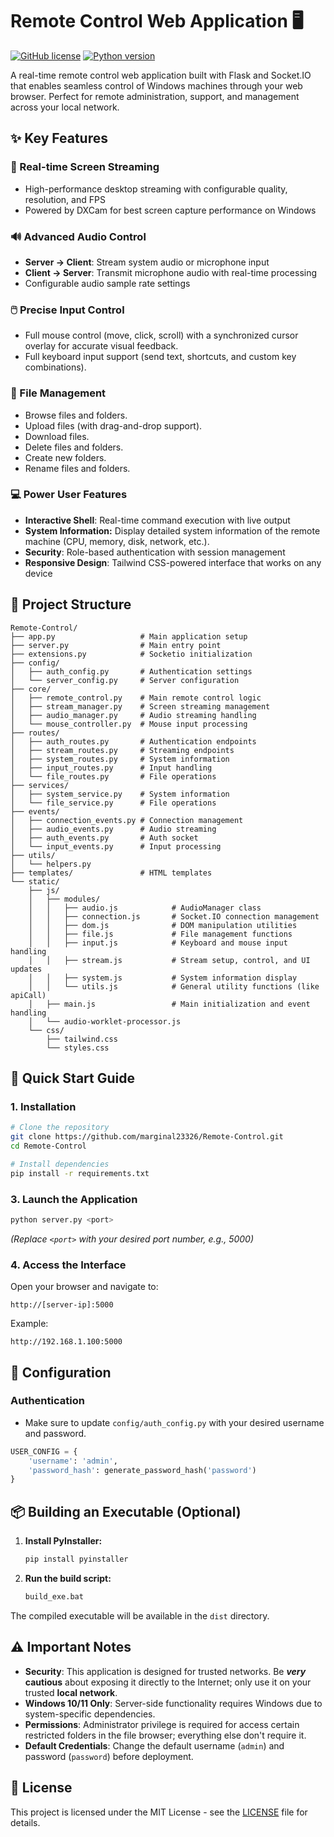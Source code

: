 # Remote Control Web Application 🖥️

[![GitHub license](https://img.shields.io/badge/license-MIT-blue.svg)](https://github.com/marginal23326/Remote-Control/blob/master/LICENSE)
[![Python version](https://img.shields.io/badge/python-3.13+-blue)](https://www.python.org/downloads/)

A real-time remote control web application built with Flask and Socket.IO that enables seamless control of Windows machines through your web browser. Perfect for remote administration, support, and management across your local network.

## ✨ Key Features

### 🎥 Real-time Screen Streaming
- High-performance desktop streaming with configurable quality, resolution, and FPS
- Powered by DXCam for best screen capture performance on Windows

### 🔊 Advanced Audio Control
- **Server → Client**: Stream system audio or microphone input
- **Client → Server**: Transmit microphone audio with real-time processing
- Configurable audio sample rate settings

### 🖱️ Precise Input Control
- Full mouse control (move, click, scroll) with a synchronized cursor overlay for accurate visual feedback.
- Full keyboard input support (send text, shortcuts, and custom key combinations).

### 📁 File Management
- Browse files and folders.
- Upload files (with drag-and-drop support).
- Download files.
- Delete files and folders.
- Create new folders.
- Rename files and folders.

### 💻 Power User Features
- **Interactive Shell**: Real-time command execution with live output
- **System Information:** Display detailed system information of the remote machine (CPU, memory, disk, network, etc.).
- **Security**: Role-based authentication with session management
- **Responsive Design**: Tailwind CSS-powered interface that works on any device

## 🌳 Project Structure

```
Remote-Control/
├── app.py                   # Main application setup
├── server.py                # Main entry point
├── extensions.py            # Socketio initialization
├── config/
│   ├── auth_config.py       # Authentication settings
│   └── server_config.py     # Server configuration
├── core/
│   ├── remote_control.py    # Main remote control logic
│   ├── stream_manager.py    # Screen streaming management
│   ├── audio_manager.py     # Audio streaming handling
│   └── mouse_controller.py  # Mouse input processing
├── routes/
│   ├── auth_routes.py       # Authentication endpoints
│   ├── stream_routes.py     # Streaming endpoints
│   ├── system_routes.py     # System information
│   ├── input_routes.py      # Input handling
│   └── file_routes.py       # File operations
├── services/
│   ├── system_service.py    # System information
│   └── file_service.py      # File operations
├── events/
│   ├── connection_events.py # Connection management
│   ├── audio_events.py      # Audio streaming
│   ├── auth_events.py       # Auth socket
│   └── input_events.py      # Input processing
├── utils/
│   └── helpers.py
├── templates/               # HTML templates
└── static/
    ├── js/
    │   ├── modules/
    │   │   ├── audio.js            # AudioManager class
    │   │   ├── connection.js       # Socket.IO connection management
    │   │   ├── dom.js              # DOM manipulation utilities
    │   │   ├── file.js             # File management functions
    │   │   ├── input.js            # Keyboard and mouse input handling
    │   │   ├── stream.js           # Stream setup, control, and UI updates
    │   │   ├── system.js           # System information display
    │   │   └── utils.js            # General utility functions (like apiCall)
    │   ├── main.js                 # Main initialization and event handling
    │   └── audio-worklet-processor.js
    └── css/
        ├── tailwind.css
        └── styles.css
```

## 🚀 Quick Start Guide

### 1. Installation

```bash
# Clone the repository
git clone https://github.com/marginal23326/Remote-Control.git
cd Remote-Control

# Install dependencies
pip install -r requirements.txt
```

### 3. Launch the Application

```bash
python server.py <port>
```
_(Replace `<port>` with your desired port number, e.g., 5000)_

### 4. Access the Interface

Open your browser and navigate to:
```
http://[server-ip]:5000
```

Example:
```
http://192.168.1.100:5000
```

## 🔧 Configuration

### Authentication
*  Make sure to update `config/auth_config.py` with your desired username and password.
```python
USER_CONFIG = {
	'username': 'admin',
	'password_hash': generate_password_hash('password')
}
```

## 📦 Building an Executable (Optional)

1. **Install PyInstaller:**

    ```bash
    pip install pyinstaller
    ```

2. **Run the build script:**

    ```bash
    build_exe.bat
    ```
The compiled executable will be available in the `dist` directory.

## ⚠️ Important Notes

- **Security**: This application is designed for trusted networks. Be **_very_** **cautious** about exposing it directly to the Internet; only use it on your trusted **local network**.
- **Windows 10/11 Only**: Server-side functionality requires Windows due to system-specific dependencies.
- **Permissions**: Administrator privilege is required for access certain restricted folders in the file browser; everything else don't require it.
- **Default Credentials**: Change the default username (`admin`) and password (`password`) before deployment.

## 📄 License

This project is licensed under the MIT License - see the [LICENSE](LICENSE) file for details.
